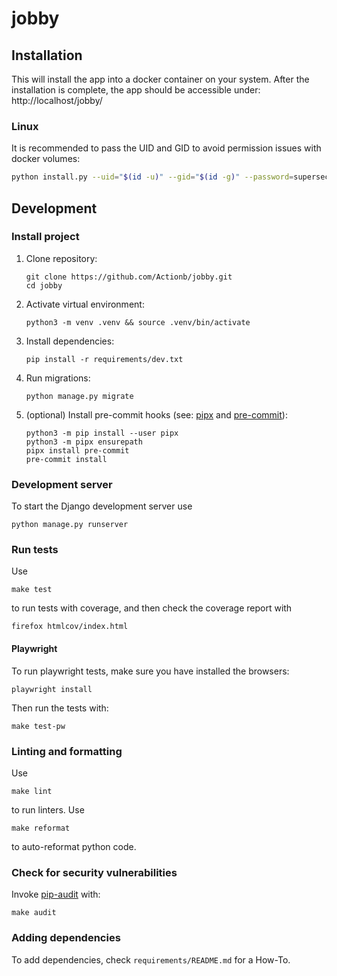 # jobby

## Installation

This will install the app into a docker container on your system.
After the installation is complete, the app should be accessible under: http://localhost/jobby/

### Linux

It is recommended to pass the UID and GID to avoid permission issues with docker volumes:
```sh
python install.py --uid="$(id -u)" --gid="$(id -g)" --password=supersecret
```


## Development

### Install project
1. Clone repository:
	```commandline
	git clone https://github.com/Actionb/jobby.git
	cd jobby
	```
2. Activate virtual environment:
	```commandline
	python3 -m venv .venv && source .venv/bin/activate
	```
3. Install dependencies:
	```commandline
	pip install -r requirements/dev.txt
	```
4. Run migrations:
	```commandline
	python manage.py migrate
	```
5. (optional) Install pre-commit hooks (see: [pipx](https://pipx.pypa.io/latest/installation/#installing-pipx) and [pre-commit](https://pre-commit.com/#install)):
	```commandline
	python3 -m pip install --user pipx
	python3 -m pipx ensurepath
	pipx install pre-commit
	pre-commit install
	```
 
### Development server

To start the Django development server use
```commandline
python manage.py runserver
```

### Run tests

Use 
```commandline
make test
```
to run tests with coverage, and then check the coverage report with
```commandline
firefox htmlcov/index.html
```

#### Playwright

To run playwright tests, make sure you have installed the browsers:
```commandline
playwright install
```
Then run the tests with:
```commandline
make test-pw
```

### Linting and formatting

Use 
```commandline
make lint
```
to run linters.
Use
```commandline
make reformat
```
to auto-reformat python code.

### Check for security vulnerabilities

Invoke [pip-audit](https://pypi.org/project/pip-audit/) with:
```commandline
make audit
```
 
### Adding dependencies

To add dependencies, check `requirements/README.md` for a How-To.